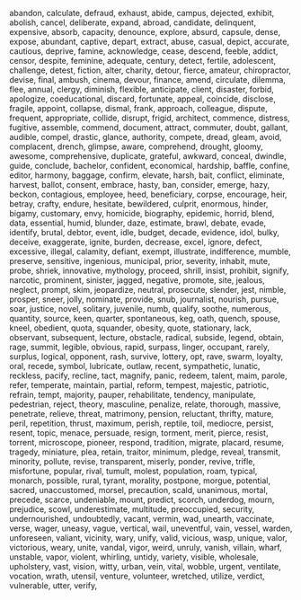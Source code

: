 abandon, calculate, defraud, exhaust, abide, campus, dejected, exhibit, abolish, cancel, deliberate, expand, abroad, candidate, delinquent, expensive, absorb, capacity, denounce, explore, absurd, capsule, dense, expose, abundant, captive, depart, extract, abuse, casual, depict, accurate, cautious, deprive, famine, acknowledge, cease, descend, feeble, addict, censor, despite, feminine, adequate, century, detect, fertile, adolescent, challenge, detest, fiction, alter, charity, detour, fierce, amateur, chiropractor, devise, final, ambush, cinema, devour, finance, amend, circulate, dilemma, flee, annual, clergy, diminish, flexible, anticipate, client, disaster, forbid, apologize, coeducational, discard, fortunate, appeal, coincide, disclose, fragile, appoint, collapse, dismal, frank, approach, colleague, dispute, frequent, appropriate, collide, disrupt, frigid, architect, commence, distress, fugitive, assemble, commend, document, attract, commuter, doubt, gallant, audible, compel, drastic, glance, authority, compete, dread, gleam, avoid, complacent, drench, glimpse, aware, comprehend, drought, gloomy, awesome, comprehensive, duplicate, grateful, awkward, conceal, dwindle, guide, conclude, bachelor, confident, economical, hardship, baffle, confine, editor, harmony, baggage, confirm, elevate, harsh, bait, conflict, eliminate, harvest, ballot, consent, embrace, hasty, ban, consider, emerge, hazy, beckon, contagious, employee, heed, beneficiary, corpse, encourage, heir, betray, crafty, endure, hesitate, bewildered, culprit, enormous, hinder, bigamy, customary, envy, homicide, biography, epidemic, horrid, blend, data, essential, humid, blunder, daze, estimate, brawl, debate, evade, identify, brutal, debtor, event, idle, budget, decade, evidence, idol, bulky, deceive, exaggerate, ignite, burden, decrease, excel, ignore, defect, excessive, illegal, calamity, defiant, exempt, illustrate, indifference, mumble, preserve, sensitive, ingenious, municipal, prior, severity, inhabit, mute, probe, shriek, innovative, mythology, proceed, shrill, insist, prohibit, signify, narcotic, prominent, sinister, jagged, negative, promote, site, jealous, neglect, prompt, skim, jeopardize, neutral, prosecute, slender, jest, nimble, prosper, sneer, jolly, nominate, provide, snub, journalist, nourish, pursue, soar, justice, novel, solitary, juvenile, numb, qualify, soothe, numerous, quantity, source, keen, quarter, spontaneous, keg, oath, quench, spouse, kneel, obedient, quota, squander, obesity, quote, stationary, lack, observant, subsequent, lecture, obstacle, radical, subside, legend, obtain, rage, summit, legible, obvious, rapid, surpass, linger, occupant, rarely, surplus, logical, opponent, rash, survive, lottery, opt, rave, swarm, loyalty, oral, recede, symbol, lubricate, outlaw, recent, sympathetic, lunatic, reckless, pacify, recline, tact, magnify, panic, redeem, talent, maim, parole, refer, temperate, maintain, partial, reform, tempest, majestic, patriotic, refrain, tempt, majority, pauper, rehabilitate, tendency, manipulate, pedestrian, reject, theory, masculine, penalize, relate, thorough, massive, penetrate, relieve, threat, matrimony, pension, reluctant, thrifty, mature, peril, repetition, thrust, maximum, perish, reptile, toil, mediocre, persist, resent, topic, menace, persuade, resign, torment, merit, pierce, resist, torrent, microscope, pioneer, respond, tradition, migrate, placard, resume, tragedy, miniature, plea, retain, traitor, minimum, pledge, reveal, transmit, minority, pollute, revise, transparent, miserly, ponder, revive, trifle, misfortune, popular, rival, tumult, molest, population, roam, typical, monarch, possible, rural, tyrant, morality, postpone, morgue, potential, sacred, unaccustomed, morsel, precaution, scald, unanimous, mortal, precede, scarce, undeniable, mount, predict, scorch, underdog, mourn, prejudice, scowl, underestimate, multitude, preoccupied, security, undernourished, undoubtedly, vacant, vermin, wad, unearth, vaccinate, verse, wager, uneasy, vague, vertical, wail, uneventful, vain, vessel, warden, unforeseen, valiant, vicinity, wary, unify, valid, vicious, wasp, unique, valor, victorious, weary, unite, vandal, vigor, weird, unruly, vanish, villain, wharf, unstable, vapor, violent, whirling, untidy, variety, visible, wholesale, upholstery, vast, vision, witty, urban, vein, vital, wobble, urgent, ventilate, vocation, wrath, utensil, venture, volunteer, wretched, utilize, verdict, vulnerable, utter, verify, 
